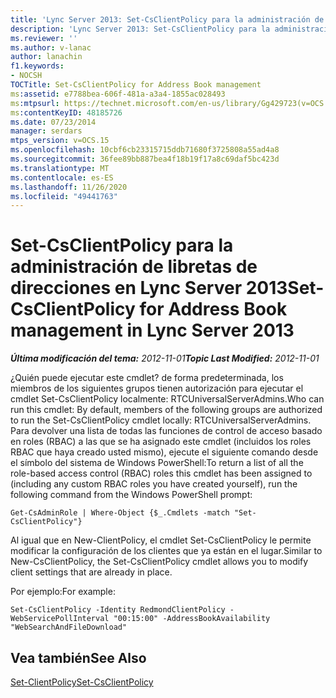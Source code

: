 ```yaml
---
title: 'Lync Server 2013: Set-CsClientPolicy para la administración de libretas de direcciones'
description: 'Lync Server 2013: Set-CsClientPolicy para la administración de libretas de direcciones.'
ms.reviewer: ''
ms.author: v-lanac
author: lanachin
f1.keywords:
- NOCSH
TOCTitle: Set-CsClientPolicy for Address Book management
ms:assetid: e7788bea-606f-481a-a3a4-1855ac028493
ms:mtpsurl: https://technet.microsoft.com/en-us/library/Gg429723(v=OCS.15)
ms:contentKeyID: 48185726
ms.date: 07/23/2014
manager: serdars
mtps_version: v=OCS.15
ms.openlocfilehash: 10cbf6cb23315715ddb71680f3725808a55ad4a8
ms.sourcegitcommit: 36fee89bb887bea4f18b19f17a8c69daf5bc423d
ms.translationtype: MT
ms.contentlocale: es-ES
ms.lasthandoff: 11/26/2020
ms.locfileid: "49441763"
---
```

# <a name="set-csclientpolicy-for-address-book-management-in-lync-server-2013"></a><span data-ttu-id="841ee-103">Set-CsClientPolicy para la administración de libretas de direcciones en Lync Server 2013</span><span class="sxs-lookup"><span data-stu-id="841ee-103">Set-CsClientPolicy for Address Book management in Lync Server 2013</span></span>

<div data-xmlns="http://www.w3.org/1999/xhtml">

<div class="topic" data-xmlns="http://www.w3.org/1999/xhtml" data-msxsl="urn:schemas-microsoft-com:xslt" data-cs="https://msdn.microsoft.com/">

<div data-asp="https://msdn2.microsoft.com/asp">



</div>

<div id="mainSection">

<div id="mainBody"><span data-ttu-id="841ee-104">

<span> </span></span><span class="sxs-lookup"><span data-stu-id="841ee-104">

<span> </span></span></span>

<span data-ttu-id="841ee-105">_**Última modificación del tema:** 2012-11-01_</span><span class="sxs-lookup"><span data-stu-id="841ee-105">_**Topic Last Modified:** 2012-11-01_</span></span>

<span data-ttu-id="841ee-106">¿Quién puede ejecutar este cmdlet? de forma predeterminada, los miembros de los siguientes grupos tienen autorización para ejecutar el cmdlet Set-CsClientPolicy localmente: RTCUniversalServerAdmins.</span><span class="sxs-lookup"><span data-stu-id="841ee-106">Who can run this cmdlet: By default, members of the following groups are authorized to run the Set-CsClientPolicy cmdlet locally: RTCUniversalServerAdmins.</span></span> <span data-ttu-id="841ee-107">Para devolver una lista de todas las funciones de control de acceso basado en roles (RBAC) a las que se ha asignado este cmdlet (incluidos los roles RBAC que haya creado usted mismo), ejecute el siguiente comando desde el símbolo del sistema de Windows PowerShell:</span><span class="sxs-lookup"><span data-stu-id="841ee-107">To return a list of all the role-based access control (RBAC) roles this cmdlet has been assigned to (including any custom RBAC roles you have created yourself), run the following command from the Windows PowerShell prompt:</span></span>

    Get-CsAdminRole | Where-Object {$_.Cmdlets -match "Set-CsClientPolicy"}

<span data-ttu-id="841ee-108">Al igual que en New-ClientPolicy, el cmdlet Set-CsClientPolicy le permite modificar la configuración de los clientes que ya están en el lugar.</span><span class="sxs-lookup"><span data-stu-id="841ee-108">Similar to New-CsClientPolicy, the Set-CsClientPolicy cmdlet allows you to modify client settings that are already in place.</span></span>

<span data-ttu-id="841ee-109">Por ejemplo:</span><span class="sxs-lookup"><span data-stu-id="841ee-109">For example:</span></span>

    Set-CsClientPolicy -Identity RedmondClientPolicy -WebServicePollInterval "00:15:00" -AddressBookAvailability "WebSearchAndFileDownload"

<div>

## <a name="see-also"></a><span data-ttu-id="841ee-110">Vea también</span><span class="sxs-lookup"><span data-stu-id="841ee-110">See Also</span></span>


[<span data-ttu-id="841ee-111">Set-ClientPolicy</span><span class="sxs-lookup"><span data-stu-id="841ee-111">Set-CsClientPolicy</span></span>](https://docs.microsoft.com/powershell/module/skype/Set-CsClientPolicy)  
  

<span data-ttu-id="841ee-112"></div>

</div>

<span> </span>

</div>

</div>

</span><span class="sxs-lookup"><span data-stu-id="841ee-112"></div>

</div>

<span> </span>

</div>

</div>

</span></span></div>

